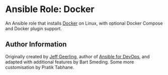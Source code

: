 # Ansible Role: Docker

An Ansible role that installs [Docker](https://www.docker.com) on Linux, with optional Docker Compose and Docker plugin support.

## Author Information
Originally created by [Jeff Geerling](https://www.jeffgeerling.com/), author of [Ansible for DevOps](https://www.ansiblefordevops.com/), and adapted with additional features by Bart Smeding. Some more customisation by Pratik Tabhane.
